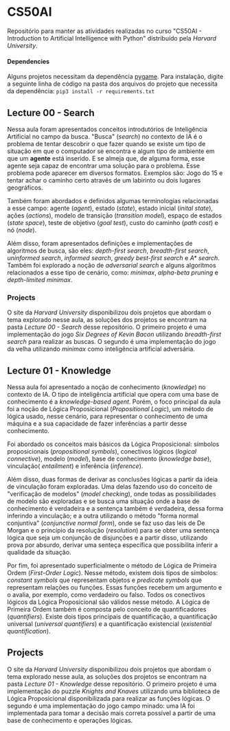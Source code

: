 # CS50AI
Repositório para manter as atividades realizadas no curso "CS50AI - Introduction to Artificial Intelligence with Python" distribuído pela *Harvard University*. 

#### Dependencies 
Alguns projetos necessitam da dependência [pygame](https://github.com/pygame/). Para instalação, digite a seguinte linha de código na pasta dos arquivos do projeto que necessita da dependência: `pip3 install -r requirements.txt`

## Lecture 00 - Search
Nessa aula foram apresentados conceitos introdutórios de Inteligência Artificial no campo da busca. "Busca" (*search*) no contexto de IA é o problema de tentar descobrir o que fazer quando se existe um tipo de situação em que o computador se encontra e algum tipo de ambiente em que um **agente** está inserido. E se almeja que, de alguma forma, esse agente seja capaz de encontrar uma solução para o problema. Esse problema pode aparecer em diversos formatos. Exemplos são: Jogo do 15 e tentar achar o caminho certo através de um labirinto ou dois lugares geográficos.

Também foram abordados e definidos algumas terminologias relacionadas a esse campo: agente (*agent*), estado (*state*), estado inicial (*inital state*), ações (*actions*), modelo de transição (*transition model*), espaço de estados (*state space*), teste de objetivo (*goal test*), custo do caminho (*path cost*) e nó (*node*).

Além disso, foram apresentados definições e implementações de algoritmos de busca, são eles: *depth-first search*, *breadth-first search*, *uninformed search*, *informed search*, *greedy best-first search* e *A\* search*. Também foi explorado a noção de *adversarial search* e alguns algoritmos relacionados a esse tipo de cenário, como: *minimax*, *alpha-beta pruning* e *depth-limited minimax*.

### Projects
O site da *Harvard University* disponibilizou dois projetos que abordam o tema explorado nesse aula, as soluções dos projetos se encontram na pasta *Lecture 00 - Search* desse repositório. O primeiro projeto é uma implementação do jogo *Six Degrees of Kevin Bacon* utilizando *breadth-first search* para realizar as buscas. O segundo é uma implementação do jogo da velha utilizando *minimax* como inteligência artificial adversária.

## Lecture 01 - Knowledge
Nessa aula foi apresentado a noção de conhecimento (*knowledge*) no contexto de IA. O tipo de inteligência artificial que opera com uma base de conhecimento é a *knowledge-based agent*. Porém, o foco principal da aula foi a noção de Lógica Proposicional (*Propositional Logic*), um método de lógica usado, nesse cenário, para representar o conhecimento de uma máquina e a sua capacidade de fazer inferências a partir desse conhecimento.

Foi abordado os conceitos mais básicos da Lógica Proposicional: símbolos proposicionais (*propositional symbols*), conectivos lógicos (*logical connective*), modelo (*model*), base de conhecimento (*knowledge base*), vinculação( *entailment*) e inferência (*inference*).

Além disso, duas formas de derivar as conclusões lógicas a partir da ideia de vinculação foram exploradas. Uma delas fazendo uso do conceito de "verificação de modelos" (*model checking*), onde todas as possibilidades de modelo são exploradas e se busca uma situação onde a base de conhecimento é verdadeira e a sentença também é verdadeira, dessa forma inferindo a vinculação; e a outra utilizando o método "forma normal conjuntiva" (*conjunctive normal form*), onde se faz uso das leis de De Morgan e o princípio da resolução (*resolution*) para se obter uma sentença lógica que seja um conjunção de disjunções e a partir disso, utilizando prova por absurdo, derivar uma senteça específica que possibilita inferir a qualidade da situação.

Por fim, foi apresentado superficialmente o método de Lógica de Primeira Ordem (*First-Order Logic*). Nesse método, existem dois tipos de símbolos: *constant symbols* que representam objetos e *predicate symbols* que representam relações ou funções. Essas funções recebem um argumento e o avalia, por exemplo, como verdadeiro ou falso. Todos os conectivos lógicos da Lógica Proposicional são válidos nesse método. A Lógica de Primeira Ordem também é composta pelo conceito de quantificadores (*quantifiers*). Existe dois tipos principais de quantificação, a quantificação universal (*universal quantifiers*) e a quantificação existencial (*existential quantification*).

## Projects
O site da *Harvard University* disponibilizou dois projetos que abordam o tema explorado nesse aula, as soluções dos projetos se encontram na pasta *Lecture 01 - Knowledge* desse repositório. O primeiro projeto é uma implementação do puzzle *Knights and Knaves* utilizando uma biblioteca de Lógica Proposicional disponibilizada para realizar as funções lógicas. O segundo é uma implementação do jogo campo minado: uma IA foi implementada para tomar a decisão mais correta possível a partir de uma base de conhecimento e operações lógicas.
